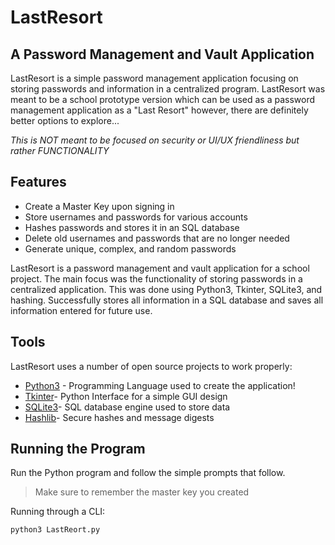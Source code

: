 # LastResort
## A Password Management and Vault Application
LastResort is a simple password management application focusing on storing passwords and information in a centralized program. LastResort was meant to be a school prototype version which can be used as a password management application as a "Last Resort" however, there are definitely better options to explore...

*This is NOT meant to be focused on security or UI/UX friendliness but rather FUNCTIONALITY*
## Features
- Create a Master Key upon signing in
- Store usernames and passwords for various accounts
- Hashes passwords and stores it in an SQL database
- Delete old usernames and passwords that are no longer needed
- Generate unique, complex, and random passwords

LastResort is a password management and vault application for a school project. The main focus was the functionality of storing passwords in a centralized application. This was done using Python3, Tkinter, SQLite3, and hashing. Successfully stores all information in a SQL database and saves all information entered for future use.
## Tools
LastResort uses a number of open source projects to work properly:

- [Python3](https://www.python.org/) - Programming Language used to create the application!
- [Tkinter](https://docs.python.org/3/library/tkinter.html)- Python Interface for a simple GUI design
- [SQLite3](https://docs.python.org/3/library/sqlite3.html)- SQL database engine used to store data
- [Hashlib](https://docs.python.org/3/library/hashlib.html)- Secure hashes and message digests

## Running the Program
Run the Python program and follow the simple prompts that follow.

> Make sure to remember the master key you created

Running through a CLI:
```sh
python3 LastReort.py

